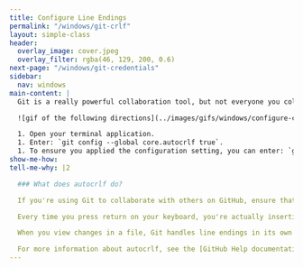 ```yaml
---
title: Configure Line Endings
permalink: "/windows/git-crlf"
layout: simple-class
header:
  overlay_image: cover.jpeg
  overlay_filter: rgba(46, 129, 200, 0.6)
next-page: "/windows/git-credentials"
sidebar:
  nav: windows
main-content: |
  Git is a really powerful collaboration tool, but not everyone you collaborate with uses the same operating system. Thankfully, Git comes to the party equipped with all the tools necessary to make collaborating easy. Once you identify what OS you are working on, Git can take care of the rest.

  ![gif of the following directions](../images/gifs/windows/configure-crlf.gif)

  1. Open your terminal application.
  1. Enter: `git config --global core.autocrlf true`.
  1. To ensure you applied the configuration setting, you can enter: `git config --global --list` to view the different configurations settings.
show-me-how: 
tell-me-why: |2

  ### What does autocrlf do?

  If you're using Git to collaborate with others on GitHub, ensure that Git is properly configured to handle line endings.

  Every time you press return on your keyboard, you're actually inserting an invisible character called a line ending. Historically, different operating systems have handled line endings differently.

  When you view changes in a file, Git handles line endings in its own way. Since you're collaborating on projects with Git and GitHub, Git might produce unexpected results if, for example, you're working on a Windows machine, and your collaborator has made a change in macOS.

  For more information about autocrlf, see the [GitHub Help documentation](https://help.github.com/articles/dealing-with-line-endings/).
---
```


